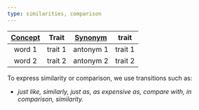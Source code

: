 ```yaml
---
type: similarities, comparison
---
```

| [Concept](https://www.onelook.com/thesaurus/) |  Trait  | [Synonym](https://synonym.wordhippo.com/) | trait   |
|:-----------------------------------------:|:-------:|:-----------------------------------------:| ------- |
|                  word 1                   | trait 1 |                 antonym 1                 | trait 1 |
|                  word 2                   | trait 2 |                 antonym 2                 | trait 2 |

To express similarity or comparison, we use transitions such as: 
- _just like, similarly, just as, as expensive as, compare with, in comparison, similarity._